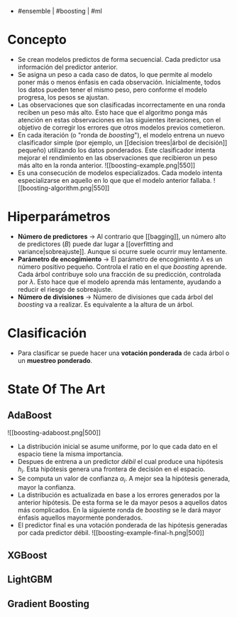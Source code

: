 - #ensemble | #boosting | #ml

# Concepto
- Se crean modelos predictos de forma secuencial. Cada predictor usa información del predictor anterior.
- Se asigna un peso a cada caso de datos, lo que permite al modelo poner más o menos énfasis en cada observación. Inicialmente, todos los datos pueden tener el mismo peso, pero conforme el modelo progresa, los pesos se ajustan.
- Las observaciones que son clasificadas incorrectamente en una ronda reciben un peso más alto. Esto hace que el algoritmo ponga más atención en estas observaciones en las siguientes iteraciones, con el objetivo de corregir los errores que otros modelos previos cometieron.
- En cada iteración (o "ronda de *boosting*"), el modelo entrena un nuevo clasificador simple (por ejemplo, un [[decision trees|árbol de decisión]] pequeño) utilizando los datos ponderados. Este clasificador intenta mejorar el rendimiento en las observaciones que recibieron un peso más alto en la ronda anterior.
![[boosting-example.png|550]]
- Es una consecución de modelos especializados. Cada modelo intenta especializarse en aquello en lo que que el modelo anterior fallaba.
![[boosting-algorithm.png|550]]

# Hiperparámetros
- **Número de predictores** -> Al contrario que [[bagging]], un número alto de predictores ($B$) puede dar lugar a [[overfitting and variance|sobreajuste]]. Aunque si ocurre suele ocurrir muy lentamente.
- **Parámetro de encogimiento** -> El parámetro de encogimiento $\lambda$ es un número positivo pequeño. Controla el ratio en el que *boosting* aprende. Cada árbol contribuye solo una fracción de su predicción, controlada por $\lambda$. Esto hace que el modelo aprenda más lentamente, ayudando a reducir el riesgo de sobreajuste.
- **Número de divisiones** -> Número de divisiones que cada árbol del *boosting* va a realizar. Es equivalente a la altura de un árbol.

# Clasificación
- Para clasificar se puede hacer una **votación ponderada** de cada árbol o un **muestreo ponderado**.

# State Of The Art
## AdaBoost
 ![[boosting-adaboost.png|500]]
 - La distribución inicial se asume uniforme, por lo que cada dato en el espacio tiene la misma importancia.
 - Despues de entrena a un predictor *débil* el cual produce una hipótesis $h_i$. Esta hipótesis genera una frontera de decisión en el espacio. 
 - Se computa un valor de confianza $\alpha_i$. A mejor sea la hipótesis generada, mayor la confianza.
 - La distribución es actualizada en base a los errores generados por la anterior hipótesis. De esta forma se le da mayor pesos a aquellos datos más complicados. En la siguiente ronda de *boosting* se le dará mayor énfasis aquellos mayormente ponderados.
 - El predictor final es una votación ponderada de las hipótesis generadas por cada predictor débil.
![[boosting-example-final-h.png|500]]
## XGBoost
## LightGBM
## Gradient Boosting